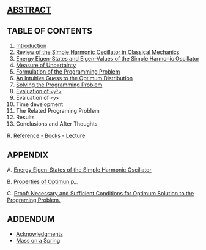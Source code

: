## [ABSTRACT](README.md)

## TABLE OF CONTENTS

1. [Introduction](INTRODUCTION.md)
2. [Review of the Simple Harmonic Oscillator in Classical Mechanics](REVIEW.md)
3. [Energy Eigen-States and Eigen-Values of the Simple Harmonic Oscillator](QMSHO.md)
4. [Measure of Uncertainty](UNCERTAINTY.md)
5. [Formulation of the Programming Problem](FORMULATION.md)
6. [An Intuitive Guess to the Optimum Distribution](INTUITIVE.md)
7. [Solving the Programming Problem](SOLVING.md)
  1. [Evaluation of `<y²>`](Y2.md)
  2. Evaluation of `<y>`
  3. Time development
  4. The Related Programing Problem
  5. Results
8. Conclusions and After Thoughts

R. [Reference - Books - Lecture](REFERENCE.md)

## APPENDIX

A. [Energy Eigen-States of the Simple Harmonic Oscillator](STATES.md)

B. [Properties of Optimun pₙ.](PROPERTIES.md)

C. [Proof: Necessary and Sufficient Conditions for Optimum Solution to the Programing Problem.](KKT.md)

## ADDENDUM

* [Acknowledgments](ACKNOWLEDGMENTS.md)
* [Mass on a Spring](SPRING.md)
